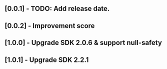 ## [0.0.1] - TODO: Add release date.

## [0.0.2] - Improvement score

## [1.0.0] - Upgrade SDK 2.0.6 & support null-safety

## [1.0.1] - Upgrade SDK 2.2.1
